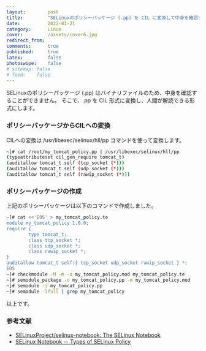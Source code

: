 ```yaml
---
layout:        post
title:         "SELinuxのポリシーパッケージ (.pp) を CIL に変換して中身を確認する"
date:          2022-01-21
category:      Linux
cover:         /assets/cover6.jpg
redirect_from:
comments:      true
published:     true
latex:         false
photoswipe:    false
# sitemap: false
# feed:    false
---
```


SELinuxのポリシーパッケージ (.pp) はバイナリファイルのため、中身を確認することができません。
そこで、.pp を CIL 形式に変換し、人間が解読できる形式にします。

### ポリシーパッケージからCILへの変換
CILへの変換は /usr/libexec/selinux/hll/pp コマンドを使って変換します。
```bash
~]# cat /root/my_tomcat_policy.pp | /usr/libexec/selinux/hll/pp
(typeattributeset cil_gen_require tomcat_t)
(auditallow tomcat_t self (tcp_socket (*)))
(auditallow tomcat_t self (udp_socket (*)))
(auditallow tomcat_t self (rawip_socket (*)))
```

### ポリシーパッケージの作成
上記のポリシーパッケージは以下のコマンドで作成しました。
```bash
~]# cat <<'EOS' > my_tomcat_policy.te
module my_tomcat_policy 1.0.0;
require {
        type tomcat_t;
        class tcp_socket *;
        class udp_socket *;
        class rawip_socket *;
}
auditallow tomcat_t self:{ tcp_socket udp_socket rawip_socket } *;
EOS
~]# checkmodule -M -m -o my_tomcat_policy.mod my_tomcat_policy.te
~]# semodule_package -o my_tomcat_policy.pp -m my_tomcat_policy.mod
~]# semodule -i my_tomcat_policy.pp
~]# semodule -lfull | grep my_tomcat_policy
```

以上です。

### 参考文献
- [SELinuxProject/selinux-notebook: The SELinux Notebook](https://github.com/SELinuxProject/selinux-notebook)
- [SELinux Notebook -- Types of SELinux Policy](https://github.com/SELinuxProject/selinux-notebook/blob/main/src/types_of_policy.md)

